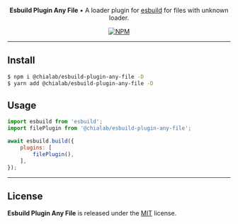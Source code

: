 <p align="center">
    <strong>Esbuild Plugin Any File</strong> • A loader plugin for <a href="https://esbuild.github.io/">esbuild</a> for files with unknown loader.
</p>

<p align="center">
    <a href="https://www.npmjs.com/package/@chialab/esbuild-plugin-any-file"><img alt="NPM" src="https://img.shields.io/npm/v/@chialab/esbuild-plugin-any-file.svg?style=flat-square"></a>
</p>

---

## Install

```sh
$ npm i @chialab/esbuild-plugin-any-file -D
$ yarn add @chialab/esbuild-plugin-any-file -D
```

## Usage

```js
import esbuild from 'esbuild';
import filePlugin from '@chialab/esbuild-plugin-any-file';

await esbuild.build({
    plugins: [
        filePlugin(),
    ],
});
```

---

## License

**Esbuild Plugin Any File** is released under the [MIT](https://github.com/chialab/rna/blob/main/packages/esbuild-plugin-any-file/LICENSE) license.

